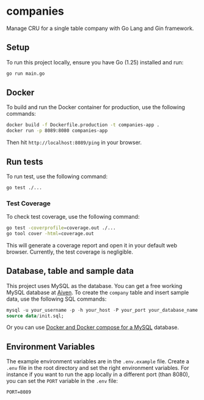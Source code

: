 # companies

Manage CRU for a single table company with Go Lang and Gin framework.

## Setup

To run this project locally, ensure you have Go  (1.25) installed and run:

```bash
go run main.go
```

## Docker

To build and run the Docker container for production, use the following commands:

```bash
docker build -f Dockerfile.production -t companies-app .
docker run -p 8089:8080 companies-app
```

Then hit `http://localhost:8089/ping` in your browser.

## Run tests

To run test, use the following command:

```bash
go test ./...
```
### Test Coverage

To check test coverage, use the following command:

```bash
go test -coverprofile=coverage.out ./...
go tool cover -html=coverage.out
```
This will generate a coverage report and open it in your default web browser. Currently, the test coverage is negligible.

## Database, table and sample data

This project uses MySQL as the database. You can get a free working MySQL database at [Aiven](https://aiven.io/free-mysql-database).
To create the `company` table and insert sample data, use the following SQL commands:

```sql
mysql -u your_username -p -h your_host -P your_port your_database_name
source data/init.sql;
```

Or you can use [Docker and Docker compose for a MySQL](https://geshan.com.np/blog/2022/02/mysql-docker-compose/) database.

## Environment Variables

The example environment variables are in the `.env.example` file. Create a `.env` file in the root directory and set the right environment variables.
For instance if you want to run the app locally in a different port (than 8080), you can set the `PORT` variable in the `.env` file:

```env
PORT=8089
```

